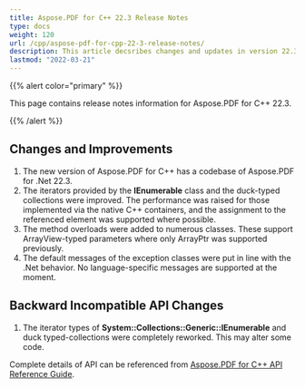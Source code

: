 ```yaml
---
title: Aspose.PDF for C++ 22.3 Release Notes
type: docs
weight: 120
url: /cpp/aspose-pdf-for-cpp-22-3-release-notes/
description: This article decsribes changes and updates in version 22.3 of Aspose.PDF for C++ library
lastmod: "2022-03-21"
---
```


{{% alert color="primary" %}}

This page contains release notes information for Aspose.PDF for C++ 22.3.

{{% /alert %}}

## Changes and Improvements

1. The new version of Aspose.PDF for C++ has a codebase of Aspose.PDF for .Net 22.3.
1. The iterators provided by the **IEnumerable** class and the duck-typed collections were improved. The performance was raised for those implemented via the native C++ containers, and the assignment to the referenced element was supported where possible.
1. The method overloads were added to numerous classes. These support ArrayView-typed parameters where only ArrayPtr was supported previously.
1. The default messages of the exception classes were put in line with the .Net behavior. No language-specific messages are supported at the moment.

## Backward Incompatible API Changes

1. The iterator types of **System::Collections::Generic::IEnumerable** and duck typed-collections were completely reworked. This may alter some code.

Complete details of API can be referenced from [Aspose.PDF for C++ API Reference Guide](https://apireference.aspose.com/pdf/cpp).
